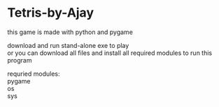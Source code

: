 # Tetris-by-Ajay
this game is made with python and pygame

download and run stand-alone exe to play</br>
or you can download all files and install all required modules to run this program

requried modules:</br>
pygame</br>
os</br>
sys
